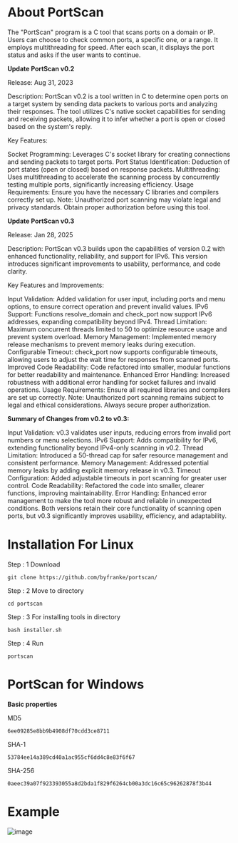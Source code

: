 # About PortScan

The "PortScan" program is a C tool that scans ports on a domain or IP. Users can choose to check common ports, a specific one, or a range. It employs multithreading for speed. After each scan, it displays the port status and asks if the user wants to continue.

**Update PortScan v0.2**

Release: Aug 31, 2023

Description:
PortScan v0.2 is a tool written in C to determine open ports on a target system by sending data packets to various ports and analyzing their responses. The tool utilizes C's native socket capabilities for sending and receiving packets, allowing it to infer whether a port is open or closed based on the system's reply.

Key Features:

Socket Programming: Leverages C's socket library for creating connections and sending packets to target ports.
Port Status Identification: Deduction of port states (open or closed) based on response packets.
Multithreading: Uses multithreading to accelerate the scanning process by concurrently testing multiple ports, significantly increasing efficiency.
Usage Requirements:
Ensure you have the necessary C libraries and compilers correctly set up.
Note: Unauthorized port scanning may violate legal and privacy standards. Obtain proper authorization before using this tool.

**Update PortScan v0.3**

Release: Jan 28, 2025

Description:
PortScan v0.3 builds upon the capabilities of version 0.2 with enhanced functionality, reliability, and support for IPv6. This version introduces significant improvements to usability, performance, and code clarity.

Key Features and Improvements:

Input Validation: Added validation for user input, including ports and menu options, to ensure correct operation and prevent invalid values.
IPv6 Support: Functions resolve_domain and check_port now support IPv6 addresses, expanding compatibility beyond IPv4.
Thread Limitation: Maximum concurrent threads limited to 50 to optimize resource usage and prevent system overload.
Memory Management: Implemented memory release mechanisms to prevent memory leaks during execution.
Configurable Timeout: check_port now supports configurable timeouts, allowing users to adjust the wait time for responses from scanned ports.
Improved Code Readability: Code refactored into smaller, modular functions for better readability and maintenance.
Enhanced Error Handling: Increased robustness with additional error handling for socket failures and invalid operations.
Usage Requirements:
Ensure all required libraries and compilers are set up correctly.
Note: Unauthorized port scanning remains subject to legal and ethical considerations. Always secure proper authorization.

**Summary of Changes from v0.2 to v0.3:**

Input Validation: v0.3 validates user inputs, reducing errors from invalid port numbers or menu selections.
IPv6 Support: Adds compatibility for IPv6, extending functionality beyond IPv4-only scanning in v0.2.
Thread Limitation: Introduced a 50-thread cap for safer resource management and consistent performance.
Memory Management: Addressed potential memory leaks by adding explicit memory release in v0.3.
Timeout Configuration: Added adjustable timeouts in port scanning for greater user control.
Code Readability: Refactored the code into smaller, clearer functions, improving maintainability.
Error Handling: Enhanced error management to make the tool more robust and reliable in unexpected conditions.
Both versions retain their core functionality of scanning open ports, but v0.3 significantly improves usability, efficiency, and adaptability.

# Installation For Linux

Step : 1 Download

```
git clone https://github.com/byfranke/portscan/
```
Step : 2 Move to directory
```
cd portscan
```
Step : 3 For installing tools in directory
```
bash installer.sh
```
Step : 4 Run
```
portscan
```
# PortScan for Windows

**Basic properties**

MD5
```
6ee09285e8bb9b4908df70cdd3ce8711 
```
SHA-1
```
53784ee14a389cd40a1ac955cf6dd4c8e83f6f67
```
SHA-256
```
0aeec39a07f923393055a8d2bda1f829f6264cb00a3dc16c65c96262878f3b44
```

# Example
![image](https://github.com/byfranke/portscan/assets/131370932/c070685e-0018-4ae5-8590-d7b964e2d564)


